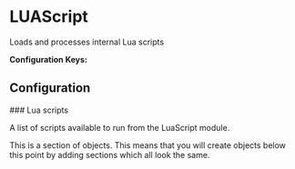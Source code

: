 # LUAScript

Loads and processes internal Lua scripts







**Configuration Keys:**



    





## Configuration

<a name="/settings/lua/scripts"/>
### Lua scripts

A list of scripts available to run from the LuaScript module.


This is a section of objects. This means that you will create objects below this point by adding sections which all look the same.






